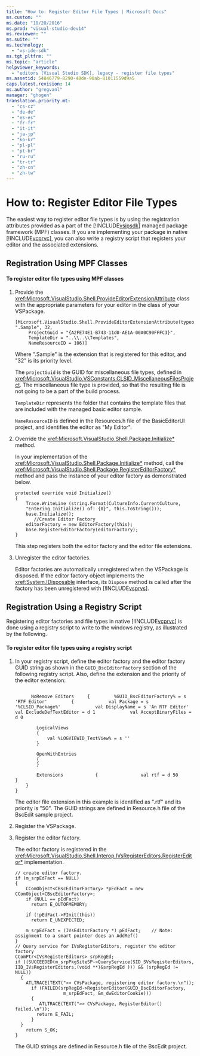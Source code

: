 ```yaml
---
title: "How to: Register Editor File Types | Microsoft Docs"
ms.custom: ""
ms.date: "10/20/2016"
ms.prod: "visual-studio-dev14"
ms.reviewer: ""
ms.suite: ""
ms.technology: 
  - "vs-ide-sdk"
ms.tgt_pltfrm: ""
ms.topic: "article"
helpviewer_keywords: 
  - "editors [Visual Studio SDK], legacy - register file types"
ms.assetid: 54846779-8290-48de-90ab-81011559d9a5
caps.latest.revision: 14
ms.author: "gregvanl"
manager: "ghogen"
translation.priority.mt: 
  - "cs-cz"
  - "de-de"
  - "es-es"
  - "fr-fr"
  - "it-it"
  - "ja-jp"
  - "ko-kr"
  - "pl-pl"
  - "pt-br"
  - "ru-ru"
  - "tr-tr"
  - "zh-cn"
  - "zh-tw"
---
```

# How to: Register Editor File Types
The easiest way to register editor file types is by using the registration attributes provided as a part of the [!INCLUDE[vsipsdk](../extensibility/includes/vsipsdk_md.md)] managed package framework (MPF) classes. If you are implementing your package in native [!INCLUDE[vcprvc](../code-quality/includes/vcprvc_md.md)], you can also write a registry script that registers your editor and the associated extensions.  
  
## Registration Using MPF Classes  
  
#### To register editor file types using MPF classes  
  
1.  Provide the <xref:Microsoft.VisualStudio.Shell.ProvideEditorExtensionAttribute> class with the appropriate parameters for your editor in the class of your VSPackage.  
  
    ```  
    [Microsoft.VisualStudio.Shell.ProvideEditorExtensionAttribute(typeof(EditorFactory), ".Sample", 32,   
         ProjectGuid = "{A2FE74E1-B743-11d0-AE1A-00A0C90FFFC3}",   
         TemplateDir = "..\\..\\Templates",   
         NameResourceID = 106)]  
    ```  
  
     Where ".Sample" is the extension that is registered for this editor, and "32" is its priority level.  
  
     The `projectGuid` is the GUID for miscellaneous file types, defined in <xref:Microsoft.VisualStudio.VSConstants.CLSID_MiscellaneousFilesProject>. The miscellaneous file type is provided, so that the resulting file is not going to be a part of the build process.  
  
     `TemplateDir` represents the folder that contains the template files that are included with the managed basic editor sample.  
  
     `NameResourceID` is defined in the Resources.h file of the BasicEditorUI project, and identifies the editor as "My Editor".  
  
2.  Override the <xref:Microsoft.VisualStudio.Shell.Package.Initialize*> method.  
  
     In your implementation of the <xref:Microsoft.VisualStudio.Shell.Package.Initialize*> method, call the <xref:Microsoft.VisualStudio.Shell.Package.RegisterEditorFactory*> method and pass the instance of your editor factory as demonstrated below.  
  
    ```  
    protected override void Initialize()  
    {  
        Trace.WriteLine (string.Format(CultureInfo.CurrentCulture,   
        "Entering Initialize() of: {0}", this.ToString()));  
        base.Initialize();  
           //Create Editor Factory  
        editorFactory = new EditorFactory(this);  
        base.RegisterEditorFactory(editorFactory);  
    }  
    ```  
  
     This step registers both the editor factory and the editor file extensions.  
  
3.  Unregister the editor factories.  
  
     Editor factories are automatically unregistered when the VSPackage is disposed. If the editor factory object implements the <xref:System.IDisposable> interface, its `Dispose` method is called after the factory has been unregistered with [!INCLUDE[vsprvs](../code-quality/includes/vsprvs_md.md)].  
  
## Registration Using a Registry Script  
 Registering editor factories and file types in native [!INCLUDE[vcprvc](../code-quality/includes/vcprvc_md.md)] is done using a registry script to write to the windows registry, as illustrated by the following.  
  
#### To register editor file types using a registry script  
  
1.  In your registry script, define the editor factory and the editor factory GUID string as shown in the `GUID_BscEditorFactory` section of the following registry script. Also, define the extension and the priority of the editor extension:  
  
    ```  
  
          NoRemove Editors     {         %GUID_BscEditorFactory% = s 'RTF Editor'         {             val Package = s '%CLSID_Package%'             val DisplayName = s 'An RTF Editor'             val ExcludeDefTextEditor = d 1             val AcceptBinaryFiles = d 0  
  
            LogicalViews  
            {  
                val %LOGVIEWID_TextView% = s ''  
            }  
  
            OpenWithEntries  
            {  
            }  
  
            Extensions            {                val rtf = d 50            }  
        }  
    }  
    ```  
  
     The editor file extension in this example is identified as ".rtf" and its priority is "50". The GUID strings are defined in Resource.h file of the BscEdit sample project.  
  
2.  Register the VSPackage.  
  
3.  Register the editor factory.  
  
     The editor factory is registered in the <xref:Microsoft.VisualStudio.Shell.Interop.IVsRegisterEditors.RegisterEditor*> implementation.  
  
    ```  
    // create editor factory.  
    if (m_srpEdFact == NULL)   
    {  
        CComObject<CBscEditorFactory> *pEdFact = new CComObject<CBscEditorFactory>;  
        if (NULL == pEdFact)  
          return E_OUTOFMEMORY;  
  
        if (!pEdFact->FInit(this))  
          return E_UNEXPECTED;  
  
        m_srpEdFact = (IVsEditorFactory *) pEdFact;    // Note: assignment to a smart pointer does an AddRef()  
    }  
    // Query service for IVsRegisterEditors, register the editor factory  
    CComPtr<IVsRegisterEditors> srpRegEd;  
    if ((SUCCEEDED(m_srpPkgSiteSP->QueryService(SID_SVsRegisterEditors, IID_IVsRegisterEditors,(void **)&srpRegEd ))) && (srpRegEd != NULL))  
      {  
        ATLTRACE(TEXT(">> CVsPackage, registering editor factory.\n"));  
          if (FAILED(srpRegEd->RegisterEditor(GUID_BscEditorFactory,  
                      m_srpEdFact, &m_dwEditorCookie)))   
          {  
             ATLTRACE(TEXT(">> CVsPackage, RegisterEditor() failed.\n"));  
            return E_FAIL;  
          }  
      }  
        return S_OK;  
    }  
    ```  
  
     The GUID strings are defined in Resource.h file of the BscEdit project.